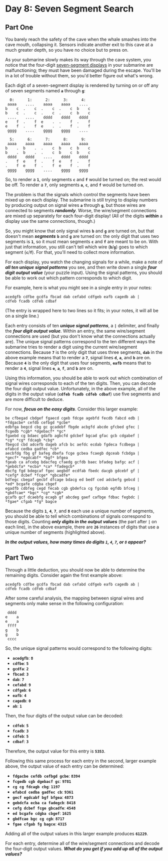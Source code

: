 # Day 8: Seven Segment Search

## Part One

You barely reach the safety of the cave when the whale smashes into the cave mouth, collapsing it. Sensors indicate another exit to this cave at a much greater depth, so you have no choice but to press on.

As your submarine slowly makes its way through the cave system, you notice that the four-digit [seven-segment displays](https://en.wikipedia.org/wiki/Seven-segment_display) in your submarine are malfunctioning; they must have been damaged during the escape. You'll be in a lot of trouble without them, so you'd better figure out what's wrong.

Each digit of a seven-segment display is rendered by turning on or off any of seven segments named **`a`** through **`g`**:

```
  0:      1:      2:      3:      4:
 aaaa    ....    aaaa    aaaa    ....
b    c  .    c  .    c  .    c  b    c
b    c  .    c  .    c  .    c  b    c
 ....    ....    dddd    dddd    dddd
e    f  .    f  e    .  .    f  .    f
e    f  .    f  e    .  .    f  .    f
 gggg    ....    gggg    gggg    ....

  5:      6:      7:      8:      9:
 aaaa    aaaa    aaaa    aaaa    aaaa
b    .  b    .  .    c  b    c  b    c
b    .  b    .  .    c  b    c  b    c
 dddd    dddd    ....    dddd    dddd
.    f  e    f  .    f  e    f  .    f
.    f  e    f  .    f  e    f  .    f
 gggg    gggg    ....    gggg    gggg

```

So, to render a **`1`**, only segments **`c`** and **`f`** would be turned on; the rest would be off. To render a **`7`**, only segments **`a`**, **`c`**, and **`f`** would be turned on.

The problem is that the signals which control the segments have been mixed up on each display. The submarine is still trying to display numbers by producing output on signal wires **`a`** through **`g`**, but those wires are connected to segments **_randomly_**. Worse, the wire/segment connections are mixed up separately for each four-digit display! (All of the digits **_within_** a display use the same connections, though.)

So, you might know that only signal wires **`b`** and **`g`** are turned on, but that doesn't mean **_segments_** **`b`** and **`g`** are turned on: the only digit that uses two segments is **`1`**, so it must mean segments **`c`** and **`f`** are meant to be on. With just that information, you still can't tell which wire (**`b`**/**`g`**) goes to which segment (**`c`**/**`f`**). For that, you'll need to collect more information.

For each display, you watch the changing signals for a while, make a note of **_all ten unique signal patterns_** you see, and then write down a single **_four digit output value_** (your puzzle input). Using the signal patterns, you should be able to work out which pattern corresponds to which digit.

For example, here is what you might see in a single entry in your notes:

```
acedgfb cdfbe gcdfa fbcad dab cefabd cdfgeb eafb cagedb ab |
cdfeb fcadb cdfeb cdbaf
```

(The entry is wrapped here to two lines so it fits; in your notes, it will all be on a single line.)

Each entry consists of ten **_unique signal patterns_**, a **`|`** delimiter, and finally the **_four digit output value_**. Within an entry, the same wire/segment connections are used (but you don't know what the connections actually are). The unique signal patterns correspond to the ten different ways the submarine tries to render a digit using the current wire/segment connections. Because **`7`** is the only digit that uses three segments, **`dab`** in the above example means that to render a **`7`**, signal lines **`d`**, **`a`**, and **`b`** are on. Because **`4`** is the only digit that uses four segments, **`eafb`** means that to render a **`4`**, signal lines **`e`**, **`a`**, **`f`**, and **`b`** are on.

Using this information, you should be able to work out which combination of signal wires corresponds to each of the ten digits. Then, you can decode the four digit output value. Unfortunately, in the above example, all of the digits in the output value (**`cdfeb fcadb cdfeb cdbaf`**) use five segments and are more difficult to deduce.

For now, **_focus on the easy digits_**. Consider this larger example:

```
be cfbegad cbdgef fgaecd cgeb fdcge agebfd fecdb fabcd edb |
*fdgacbe* cefdb cefbgd *gcbe*
edbfga begcd cbg gc gcadebf fbgde acbgfd abcde gfcbed gfec |
fcgedb *cgb* *dgebacf* *gc*
fgaebd cg bdaec gdafb agbcfd gdcbef bgcad gfac gcb cdgabef |
*cg* *cg* fdcagb *cbg*
fbegcd cbd adcefb dageb afcb bc aefdc ecdab fgdeca fcdbega |
efabcd cedba gadfec *cb*
aecbfdg fbg gf bafeg dbefa fcge gcbea fcaegb dgceab fcbdga |
*gecf* *egdcabf* *bgf* bfgea
fgeab ca afcebg bdacfeg cfaedg gcfdb baec bfadeg bafgc acf |
*gebdcfa* *ecba* *ca* *fadegcb*
dbcfg fgd bdegcaf fgec aegbdf ecdfab fbedc dacgb gdcebf gf |
*cefg* dcbef *fcge* *gbcadfe*
bdfegc cbegaf gecbf dfcage bdacg ed bedf ced adcbefg gebcd |
*ed* bcgafe cdgba cbgef
egadfb cdbfeg cegd fecab cgb gbdefca cg fgcdab egfdb bfceg |
*gbdfcae* *bgc* *cg* *cgb*
gcafb gcf dcaebfg ecagb gf abcdeg gaef cafbge fdbac fegbdc |
*fgae* cfgab *fg* bagce

```

Because the digits **`1`**, **`4`**, **`7`**, and **`8`** each use a unique number of segments, you should be able to tell which combinations of signals correspond to those digits. Counting **_only digits in the output values_** (the part after **`|`** on each line), in the above example, there are **`26`** instances of digits that use a unique number of segments (highlighted above).

**_In the output values, how many times do digits `1`, `4`, `7`, or `8` appear?_**

## Part Two

Through a little deduction, you should now be able to determine the remaining digits. Consider again the first example above:

```
acedgfb cdfbe gcdfa fbcad dab cefabd cdfgeb eafb cagedb ab |
cdfeb fcadb cdfeb cdbaf
```

After some careful analysis, the mapping between signal wires and segments only make sense in the following configuration:

```
 dddd
e    a
e    a
 ffff
g    b
g    b
 cccc

```

So, the unique signal patterns would correspond to the following digits:

- **`acedgfb`**: **`8`**
- **`cdfbe`**: **`5`**
- **`gcdfa`**: **`2`**
- **`fbcad`**: **`3`**
- **`dab`**: **`7`**
- **`cefabd`**: **`9`**
- **`cdfgeb`**: **`6`**
- **`eafb`**: **`4`**
- **`cagedb`**: **`0`**
- **`ab`**: **`1`**

Then, the four digits of the output value can be decoded:

- **`cdfeb`**: **`5`**
- **`fcadb`**: **`3`**
- **`cdfeb`**: **`5`**
- **`cdbaf`**: **`3`**

Therefore, the output value for this entry is **`5353`**.

Following this same process for each entry in the second, larger example above, the output value of each entry can be determined:

- **`fdgacbe cefdb cefbgd gcbe`**: **`8394`**
- **`fcgedb cgb dgebacf gc`**: **`9781`**
- **`cg cg fdcagb cbg`**: **`1197`**
- **`efabcd cedba gadfec cb`**: **`9361`**
- **`gecf egdcabf bgf bfgea`**: **`4873`**
- **`gebdcfa ecba ca fadegcb`**: **`8418`**
- **`cefg dcbef fcge gbcadfe`**: **`4548`**
- **`ed bcgafe cdgba cbgef`**: **`1625`**
- **`gbdfcae bgc cg cgb`**: **`8717`**
- **`fgae cfgab fg bagce`**: **`4315`**

Adding all of the output values in this larger example produces **`61229`**.

For each entry, determine all of the wire/segment connections and decode the four-digit output values. **_What do you get if you add up all of the output values?_**
